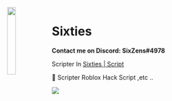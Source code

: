 <img align='left' src='https://cdn.discordapp.com/attachments/876841802324402186/886360386947923978/JoMJKAG8.png' width='20%'>

# Sixties
**Contact me on Discord: SixZens#4978**

Scripter In [Sixties | Script](https://discord.gg/fJSEG3uaBq)

📁 Scripter Roblox Hack Script ,etc ..

![](https://komarev.com/ghpvc/?username=SixtiesGod&color=00e5ff)
